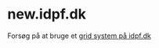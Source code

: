 new.idpf.dk
===========

Forsøg på at bruge et [grid system på idpf.dk](http://maitridk.github.io/new.idpf.dk/idpf.html)